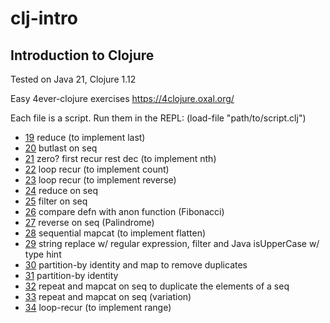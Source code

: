 # clj-intro
## Introduction to Clojure

Tested on Java 21, Clojure 1.12

Easy 4ever-clojure exercises
https://4clojure.oxal.org/

Each file is a script. Run them in the REPL: (load-file "path/to/script.clj")

- [19](p019.clj) reduce (to implement last) 
- [20](p020.clj) butlast on seq
- [21](p021.clj) zero? first recur rest dec (to implement nth)
- [22](p022.clj) loop recur (to implement count)
- [23](p023.clj) loop recur (to implement reverse)
- [24](p024.clj) reduce on seq
- [25](p025.clj) filter on seq
- [26](p026.clj) compare defn with anon function (Fibonacci)
- [27](p027.clj) reverse on seq (Palindrome)
- [28](p028.clj) sequential mapcat (to implement flatten)
- [29](p029.clj) string replace w/ regular expression, filter and Java isUpperCase w/ type hint
- [30](p030.clj) partition-by identity and map to remove duplicates
- [31](p031.clj) partition-by identity
- [32](p032.clj) repeat and mapcat on seq to duplicate the elements of a seq
- [33](p33.clj) repeat and mapcat on seq (variation)
- [34](p34.clj) loop-recur (to implement range)

